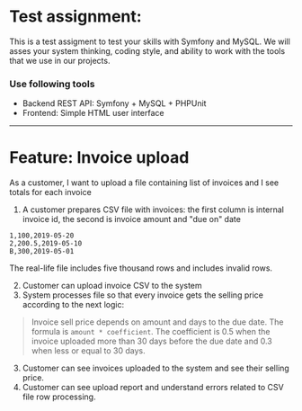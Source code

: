 # Test assignment:

This is a test assigment to test your skills with Symfony and MySQL. We will asses your system thinking, 
coding style, and ability to work with the tools that we use in our projects.

### Use following tools

- Backend REST API: Symfony + MySQL + PHPUnit
- Frontend: Simple HTML user interface

-----------------------------------------

# Feature: Invoice upload

As a customer, I want to upload a file containing list of invoices and I see totals for each invoice

1. A customer prepares CSV file with invoices: the first column is internal invoice id, the second is invoice amount and "due on" date

```
1,100,2019-05-20
2,200.5,2019-05-10
B,300,2019-05-01
```

The real-life file includes five thousand rows and includes invalid rows.

2. Customer can upload invoice CSV to the system
3. System processes file so that every invoice gets the selling price according to the next logic:
> Invoice sell price depends on amount and days to the due date. The formula is `amount * coefficient`. The coefficient is 0.5 when the invoice uploaded more than 30 days before the due date and 0.3 when less or equal to 30 days.

3. Customer can see invoices uploaded to the system and see their selling price.
4. Customer can see upload report and understand errors related to CSV file row processing.
